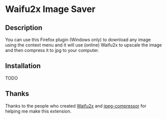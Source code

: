 # Waifu2x Image Saver

## Description

You can use this Firefox plugin (Windows only) to download any image
using the context menu and it will use (online) Waifu2x to upscale the
image and then compress it to jpg to your computer.

## Installation

TODO

## Thanks

Thanks to the people who created [Waifu2x](https://github.com/nagadomi/waifu2x)
and [jpeg-compressor](https://code.google.com/p/jpeg-compressor/) for helping me
make this extension.